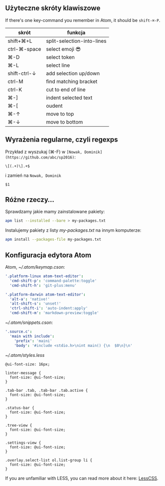 ## Użyteczne skróty klawiszowe

If there's one key-command you remember in Atom, it should be `shift-⌘-P`.

| skrót          | funkcja                        |
|----------------|--------------------------------|
|  shift+⌘+L     |  split-selection-into-lines    |
|  ctrl-⌘-space  |  select emoji 😎               |
|  ⌘-D           |  select token                  |
|  ⌘-L           |  select line                   |
|  shift-ctrl-↓  |  add selection up/down         |
|  ctrl-M        |  find matching bracket         |
|  ctrl-K        |  cut to end of line            |
|  ⌘-]           |  indent selected text          |
|  ⌘-[           |  oudent                        |
|  ⌘-↑           |  move to top                   |
|  ⌘-↓           |  move to bottom                |

## Wyrażenia regularne, czyli regexps

Przykład z wyszukaj (⌘-F) w `[Nowak, Dominik](https://github.com/abc/sp2016)`:
```regexp
\[(.+)\].+$
```
i zamień na `Nowak, Dominik`
```regexp
$1
```

## Różne rzeczy…

Sprawdzamy jakie mamy zainstalowane pakiety:

```bash
apm list --installed --bare > my-packages.txt
```

Instalujemy pakiety z listy _my-packages.txt_ na innym komputerze:

```bash
apm install --packages-file my-packages.txt
```

## Konfiguracja edytora Atom

Atom, *~/.atom/keymap.cson*:

```yaml
'.platform-linux atom-text-editor':
  'cmd-shift-p': 'command-palette:toggle'
  'cmd-shift-h': 'git-plus:menu'

'.platform-darwin atom-text-editor':
  'alt-a': 'native!'
  'alt-shift-s': 'unset!'
  'ctrl-shift-i': 'auto-indent:apply'
  'cmd-shift-m': 'markdown-preview:toggle'
```

*~/.atom/snippets.cson*:

```yaml
'.source.c':
  'main with include':
    'prefix': 'maini'
    'body': '#include <stdio.h>\nint main() {\n  $0\n}\n'
```

*~/.atom/styles.less*

```less
@ui-font-size: 16px;

linter-message {
  font-size: @ui-font-size;
}

.tab-bar .tab, .tab-bar .tab.active {
  font-size: @ui-font-size;
}

.status-bar {
  font-size: @ui-font-size;
}

.tree-view {
  font-size: @ui-font-size;
}

.settings-view {
  font-size: @ui-font-size;
}

.overlay.select-list ol.list-group li {
  font-size: @ui-font-size;
}
```

If you are unfamiliar with LESS, you can read more about it here:
[LessCSS](http://www.lesscss.org).
